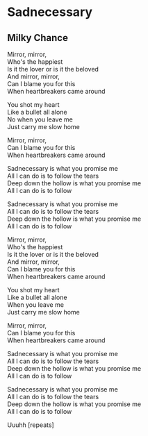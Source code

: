 # Sadnecessary
## Milky Chance

Mirror, mirror,<br>
Who's the happiest<br>
Is it the lover or is it the beloved<br>
And mirror, mirror,<br>
Can I blame you for this<br>
When heartbreakers came around<br>

You shot my heart<br>
Like a bullet all alone<br>
No when you leave me<br>
Just carry me slow home<br>

Mirror, mirror,<br>
Can I blame you for this<br>
When heartbreakers came around<br>

Sadnecessary is what you promise me<br>
All I can do is to follow the tears<br>
Deep down the hollow is what you promise me<br>
All I can do is to follow<br>

Sadnecessary is what you promise me<br>
All I can do is to follow the tears<br>
Deep down the hollow is what you promise me<br>
All I can do is to follow<br>

Mirror, mirror,<br>
Who's the happiest<br>
Is it the lover or is it the beloved<br>
And mirror, mirror,<br>
Can I blame you for this<br>
When heartbreakers came around<br>

You shot my heart<br>
Like a bullet all alone<br>
When you leave me<br>
Just carry me slow home<br>

Mirror, mirror,<br>
Can I blame you for this<br>
When heartbreakers came around<br>

Sadnecessary is what you promise me<br>
All I can do is to follow the tears<br>
Deep down the hollow is what you promise me<br>
All I can do is to follow<br>

Sadnecessary is what you promise me<br>
All I can do is to follow the tears<br>
Deep down the hollow is what you promise me<br>
All I can do is to follow<br>

Uuuhh [repeats]<br>
